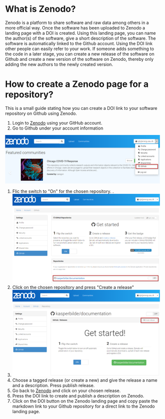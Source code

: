 # What is Zenodo?
Zenodo is a platform to share software and raw data among others in a more official way. Once the software has been uploaded to Zenodo a landing page with a DOI is created. Using this landing page, you can name the author(s) of the software, give a short description of the software. The software is automatically linked to the Github account. Using the DOI link other people can easily refer to your work. If someone adds something to the code in a later stage, you can create a new release of the software on Github and create a new version of the software on Zenodo, thereby only adding the new authors to the newly created version.

# How to create a Zenodo page for a repository?
This is a small guide stating how you can create a DOI link to your software repository on Github using Zenodo.

1. Login to [Zenodo](https://zenodo.org/) using your GitHub account.
1. Go to Github under your account information

  ![](zenodo1.png)

1. Flic the switch to "On" for the chosen repository.
  . ![](zenodo2.png)
4. Click on the chosen repository and press "Create a release"
  1. ![](zenodo3.png)
5. Choose a tagged release (or create a new) and give the release a name and a description. Press publish release.
6. Go back to [Zenodo](https://zenodo.org/) and click on your chosen release.
7. Press the DOI link to create and publish a description on Zenodo.
8. Click on the DOI button on the Zenodo landing page and copy paste the markdown link to your Github repository for a direct link to the Zenodo landing page.
